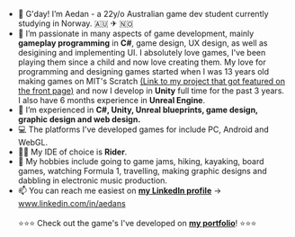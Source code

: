 - 👋 G'day! I’m Aedan - a 22y/o Australian game dev student currently studying in Norway. 🇦🇺 ✈ 🇳🇴
- 👀 I’m passionate in many aspects of game development, mainly **gameplay programming** in **C#**, game design, UX design, as well as desigining and implementing UI.  I absolutely love games, I've been playing them since a child and now love creating them. My love for programming and designing games started when I was 13 years old making games on MIT's Scratch [(Link to my project that got featured on the front page)](https://scratch.mit.edu/projects/11436928/)  and now I develop in **Unity** full time for the past 3 years. I also have 6 months experience in **Unreal Engine**.
- 🌱 I’m experienced in **C#, Unity, Unreal blueprints, game design, graphic design and web design.**
- 💻 The platforms I've developed games for include PC, Android and WebGL.
- 👨‍💻 My IDE of choice is **Rider**.
- 🛶 My hobbies include going to game jams, hiking, kayaking, board games, watching Formula 1, travelling, making graphic designs and dabbling in electronic music production.
- 📫 You can reach me easiest on [**my LinkedIn profile**](www.linkedin.com/in/aedans) -> www.linkedin.com/in/aedans
<br> <br>⭐⭐⭐ Check out the game's I've developed on <a href="https://aedan.site">**my portfolio**</a>! ⭐⭐⭐
